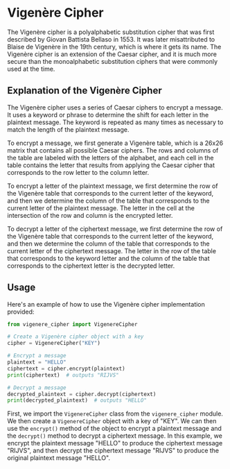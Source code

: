 # Vigenère Cipher

The Vigenère cipher is a polyalphabetic substitution cipher that was first described by Giovan Battista Bellaso in 1553. It was later misattributed to Blaise de Vigenère in the 19th century, which is where it gets its name. The Vigenère cipher is an extension of the Caesar cipher, and it is much more secure than the monoalphabetic substitution ciphers that were commonly used at the time.

## Explanation of the Vigenère Cipher
The Vigenère cipher uses a series of Caesar ciphers to encrypt a message. It uses a keyword or phrase to determine the shift for each letter in the plaintext message. The keyword is repeated as many times as necessary to match the length of the plaintext message.

To encrypt a message, we first generate a Vigenère table, which is a 26x26 matrix that contains all possible Caesar ciphers. The rows and columns of the table are labeled with the letters of the alphabet, and each cell in the table contains the letter that results from applying the Caesar cipher that corresponds to the row letter to the column letter.

To encrypt a letter of the plaintext message, we first determine the row of the Vigenère table that corresponds to the current letter of the keyword, and then we determine the column of the table that corresponds to the current letter of the plaintext message. The letter in the cell at the intersection of the row and column is the encrypted letter.

To decrypt a letter of the ciphertext message, we first determine the row of the Vigenère table that corresponds to the current letter of the keyword, and then we determine the column of the table that corresponds to the current letter of the ciphertext message. The letter in the row of the table that corresponds to the keyword letter and the column of the table that corresponds to the ciphertext letter is the decrypted letter.

## Usage
Here's an example of how to use the Vigenère cipher implementation provided:

```python
from vigenere_cipher import VigenereCipher

# Create a Vigenère cipher object with a key
cipher = VigenereCipher("KEY")

# Encrypt a message
plaintext = "HELLO"
ciphertext = cipher.encrypt(plaintext)
print(ciphertext)  # outputs "RIJVS"

# Decrypt a message
decrypted_plaintext = cipher.decrypt(ciphertext)
print(decrypted_plaintext)  # outputs "HELLO"
```

First, we import the `VigenereCipher` class from the `vigenere_cipher` module. We then create a `VigenereCipher` object with a key of "KEY". We can then use the `encrypt()` method of the object to encrypt a plaintext message and the `decrypt()` method to decrypt a ciphertext message. In this example, we encrypt the plaintext message "HELLO" to produce the ciphertext message "RIJVS", and then decrypt the ciphertext message "RIJVS" to produce the original plaintext message "HELLO".
